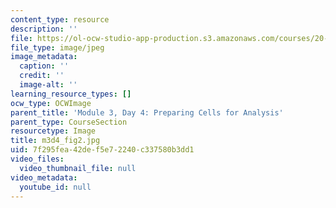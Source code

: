 ```yaml
---
content_type: resource
description: ''
file: https://ol-ocw-studio-app-production.s3.amazonaws.com/courses/20-109-laboratory-fundamentals-in-biological-engineering-spring-2010/7f295fea42def5e72240c337580b3dd1_m3d4_fig2.jpg
file_type: image/jpeg
image_metadata:
  caption: ''
  credit: ''
  image-alt: ''
learning_resource_types: []
ocw_type: OCWImage
parent_title: 'Module 3, Day 4: Preparing Cells for Analysis'
parent_type: CourseSection
resourcetype: Image
title: m3d4_fig2.jpg
uid: 7f295fea-42de-f5e7-2240-c337580b3dd1
video_files:
  video_thumbnail_file: null
video_metadata:
  youtube_id: null
---
```

